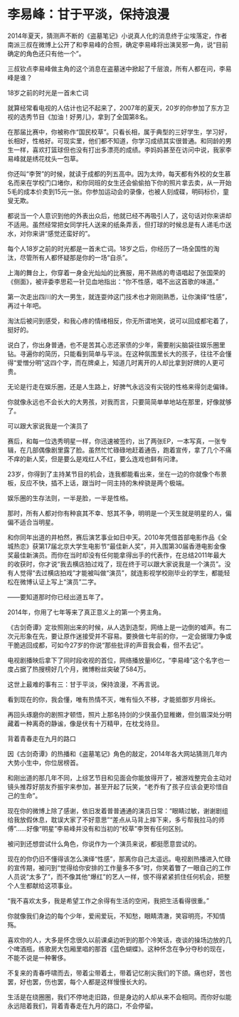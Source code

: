 # 李易峰：甘于平淡，保持浪漫

2014年夏天，猜测声不断的《盗墓笔记》小说真人化的消息终于尘埃落定，作者南派三叔在微博上公开了和李易峰的合照，确定李易峰将出演吴邪一角，说“目前确定的角色还只有他一个”。 

三叔钦点李易峰做主角的这个消息在盗墓迷中掀起了千层浪，所有人都在问，李易峰是谁？ 

18岁之前的时光是一首未亡词 

就算经常看电视的人估计也记不起来了，2007年的夏天，20岁的你参加了东方卫视的选秀节目《加油！好男儿》，拿到了全国第8名。 

在那届比赛中，你被称作“国民校草”。只看长相，属于典型的三好学生，学习好，长相好，性格好。可现实里，他们都不知道，你学习成绩其实很普通。和同龄的男生一样，喜欢打篮球但也没有打出多漂亮的成绩。李妈妈甚至在访问中说，我家李易峰就是绣花枕头一包草。 

你还叫“李贺”的时候，就读于成都的列五高中。因为太帅，每天都有外校的女生慕名而来在学校门口堵你，和你同班的女生还会偷偷拍下你的照片拿去卖，从一开始5毛的成本价卖到15元一张。你参加运动会的录像，也被人刻成碟，明码标价，童叟无欺。 

都说当一个人意识到他的外表出众后，他就已经不再吸引人了，这句话对你来讲却不适用。虽然经常把女同学托人送来的纸条弄丢，但打球的时候总是有人递毛巾送水，对你来讲“感觉还蛮好的”。 

每个人18岁之前的时光都是一首未亡词。18岁之后，你经历了一场全国性的淘汰，尽管所有人都怀疑那是你的一场“自杀”。 

上海的舞台上，你穿着一身金光灿灿的比赛服，用不熟练的粤语唱起了张国荣的《侧面》，被评委李思菘一针见血地指出：“你不性感，唱不出这首歌的味道。” 

第一次走出四川的大一男生，就连耍帅这门技术也才刚刚熟悉，让你演绎“性感”，再过十年吧。 

淘汰后被问到感受，和我心疼的情绪相反，你无所谓地笑，说可以回成都宅着了，挺好的。 

说白了，你出身普通，也不是苦其心志还家债的少年，需要削尖脑袋往娱乐圈里钻。寻遍你的简历，只能看到简单与平淡。在这种氛围里长大的孩子，往往不会懂得“爱憎分明”这四个字，而在牌桌上，知道几时离开的人却比拿到好牌的人更可贵。 

无论是行走在娱乐圈，还是人生路上，好脾气永远没有尖锐的性格来得剑走偏锋。 

你就像永远也不会长大的大男孩，对我而言，只要简简单单地站在那里，好像就够了。 

可以跟大家说我是一个演员了 

赛后，和每一位选秀明星一样，你迅速被签约，出了两张EP，一本写真，一张专辑，在几部偶像剧里露了脸。虽然忙忙碌碌地赶着通告，跑着宣传，拿了几个不痛不痒的新人奖，但是要么是戏红人不红，要么连戏也鲜有问津。 

23岁，你得到了主持某节目的机会，连我都能看出来，坐在一边的你就像个布景板，反应不快，插不上话，跟当时一同主持的朱梓骁是两个极端。 

娱乐圈的生存法则，一半是脸，一半是性格。 

那时，所有人都对你有种哀其不幸、怒其不争，明明是一个天生就是明星的人，偏偏不适合当明星。 

和你同年出道的井柏然，赛后演艺事业如日中天。2010年凭借首部电影作品《全城热恋》获第17届北京大学生电影节“最佳新人奖”，并入围第30届香港电影金像奖最佳新演员。而你在当时却没有任何能拿得出手的代表作，在总结2011年最大的收获时，你才说“我去横店拍过戏了，现在终于可以跟大家说我是一个演员”。没有人觉得“去过横店拍戏”才能被叫做“演员”，就连影视学校刚毕业的学生，都能轻松在微博认证上写上“演员”二字。 

——要知道那时你已经出道五年了。 

2014年，你用了七年等来了真正意义上的第一个男主角。 

《古剑奇谭》定妆照刚出来的时候，从人选到造型，网络上是一边倒的嘘声。有二次元形象在先，要让原作迷接受并不容易。要换做七年前的你，一定会据理力争或干脆逃回成都，可如今27岁的你说“那些批评的声音我会看，但不去记”。 

电视剧播映后拿下了同时段收视的首位，网络播放量l6亿，“李易峰”这个名字也一度占据了热搜榜好几个月，微博粉丝突破了584万。 

这世上最难的事有三：甘于平淡，保持浪漫，不再言说。 

看到现在的你，我会懂，唯有热情不灭，唯有恒久不移，才能抵御岁月绵长。 

再回头琢磨你的剧照才顿悟，照片上那名持剑的少侠虽仍显稚嫩，但剑眉深处分明藏着一种离奇的静谧，像是伏有十万精甲，在枕戈待旦。 

背着青春走在九月的路口 

因《古剑奇谭》的热播和《盗墓笔记》角色的敲定，2014年各大网站猜测几年内大势小生中，你位居榜首。 

和刚出道的那几年不同，上综艺节目和见面会你能放得开了，被游戏整完会主动对镜头推荐好朋友乔振宇来参加，甚至开起了玩笑，“老乔有了孩子应该会更珍惜自己的生命”。 

现在你的微博上除了感谢，依旧发着普普通通的演员日常：“眼睛过敏，谢谢剧组给我放假休息，耽误大家了不好意思”“差点从马背上摔下来，多亏帮我拉马的师傅”……好像“明星”李易峰并没有和当初的“校草”李贺有任何区别。 

被问到还想尝试什么角色，你说作为一个演员来说，都挺愿意尝试的。 

现在的你仍旧不懂得该怎么演绎“性感”，那离你自己太遥远。电视剧热播进入忙碌的宣传期，被问到“觉得给你安排的工作量多不多”时，你笑着瞥了一眼自己的工作人员说“太多了”，而不像其他“爆红”的艺人一样，恨不得紧紧抓住任何机会，把整个人生都献给这项事业。 

“我不喜欢太多，我是希望工作之余得有生活的空闲，我把生活看得很重。” 

你就像我们身边的每个少年，爱闹爱玩，不知愁，眼睛清澈，笑容明亮，不知情殇。 

喜欢你的人，大多是怀念很久以前课桌边听到的那个冷笑话，夜谈的操场边放的几个啤酒瓶，练歌房大包厢里唱的那首《蓝色蝴蝶》。这种怀念在争分夺秒的现在，不能不说是一种奢侈。 

不复来的青春呼啸而去，带着尘带着土，带着记忆削尖我们的下颌。痛也好，苦也罢，好也罢，伤也罢，每个人都是这样慢慢长大的。 

生活是在绕圈圈，我们不停地走旧路，但是身边的人却从来不会相同。而你好似能永远陪着我们，背着青春走在九月的路口，不会停留。